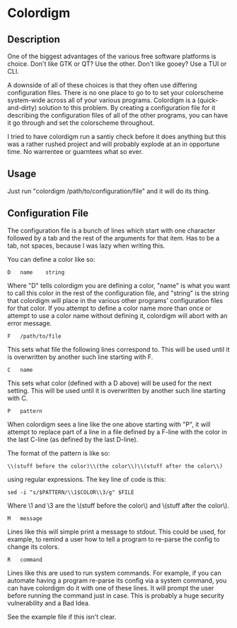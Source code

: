 Colordigm
========

Description
-----------

One of the biggest advantages of the various free software platforms is choice.
Don't like GTK or QT?  Use the other.  Don't like gooey?  Use a TUI or CLI.

A downside of all of these choices is that they often use differing
configuration files.  There is no one place to go to to set your colorscheme
system-wide across all of your various programs.  Colordigm is a
(quick-and-dirty) solution to this problem.  By creating a configuration file
for it describing the configuration files of all of the other programs, you can
have it go through and set the colorscheme throughout.

I tried to have colordigm run a santiy check before it does anything but this
was a rather rushed project and will probably explode at an in opportune time.
No warrentee or guarntees what so ever. 

Usage
-----

Just run "colordigm /path/to/configuration/file" and it will do its thing.

Configuration File
------------------

The configuration file is a bunch of lines which start with one character
followed by a tab and the rest of the arguments for that item.  Has to be a
tab, not spaces, because I was lazy when writing this.

You can define a color like so:

    D	name	string

Where "D" tells colordigm you are defining a color, "name" is what you want to
call this color in the rest of the configuration file, and "string" is the
string that colordigm will place in the various other programs' configuration
files for that color.  If you attempt to define a color name more than once or
attempt to use a color name without defining it, colordigm will abort with an
error message.

    F	/path/to/file

This sets what file the following lines correspond to.  This will be used until
it is overwritten by another such line starting with F.

    C	name

This sets what color (defined with a D above) will be used for the next
setting.  This will be used until it is overwritten by another such line
starting with C.

    P	pattern

When colordigm sees a line like the one above starting with "P", it will
attempt to replace part of a line in a file defined by a F-line with the color
in the last C-line (as defined by the last D-line).

The format of the pattern is like so:

    \\(stuff before the color)\\(the color\\)\\(stuff after the color\\)

using regular expressions.  The key line of code is this:

    sed -i "s/$PATTERN/\\1$COLOR\\3/g" $FILE

Where \1 and \3 are the \\(stuff before the color\\) and \\(stuff after the color\\).

    M	message

Lines like this will simple print a message to stdout.  This could be used, for
example, to remind a user how to tell a program to re-parse the config to
change its colors.

    R	command

Lines like this are used to run system commands.  For example, if you can
automate having a program re-parse its config via a system command, you can
have colordigm do it with one of these lines.  It will prompt the user before
running the command just in case.  This is probably a huge security
vulnerability and a Bad Idea.

See the example file if this isn't clear.
